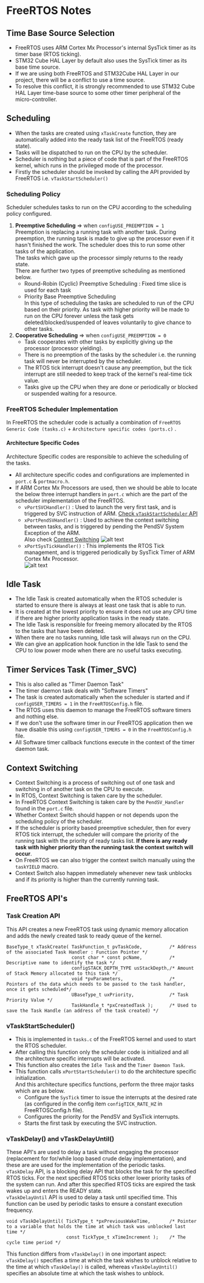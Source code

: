 # FreeRTOS Notes

## Time Base Source Selection
* FreeRTOS uses ARM Cortex Mx Processor's internal SysTick timer as its timer base (RTOS ticking).  
* STM32 Cube HAL Layer by default also uses the SysTick timer as its base time source.  
* If we are using both FreeRTOS and STM32Cube HAL Layer in our project, there will be a conflict to use a time source.  
* To resolve this conflict, it is strongly recommended to use STM32 Cube HAL Layer time-base source to some other timer peripheral of the micro-controller.  


## Scheduling
* When the tasks are created using `xTaskCreate` function, they are automatically added into the ready task list of the FreeRTOS (ready state).  
* Tasks will be dispatched to run on the CPU by the scheduler.  
* Scheduler is nothing but a piece of code that is part of the FreeRTOS kernel, which runs in the privileged mode of the processor.  
* Firstly the scheduler should be invoked by calling the API provided by FreeRTOS i.e. `vTaskStartScheduler()`  

### Scheduling Policy
Scheduler schedules tasks to run on the CPU according to the scheduling policy configured.  
1) **Preemptive Scheduling** => when `configUSE_PREEMPTION = 1 `  
   Preemption is replacing a running task with another task. During preemption, the running task is made to give up the processor even if it hasn't finished the work. The scheduler does this to run some other tasks of the application.  
   The tasks which gave up the processor simply returns to the ready state.  
   There are further two types of preemptive scheduling as mentioned below.  
   * Round-Robin (Cyclic) Preemptive Scheduling : Fixed time slice is used for each task  
   * Priority Base Preemptive Scheduling  
     In this type of scheduling the tasks are scheduled to run of the CPU based on their priority. As task with higher priority will be made to run on the CPU forever unless the task gets deleted/blocked/suspended of leaves voluntarily to give chance to other tasks.  
2) **Cooperative Scheduling** => when `configUSE_PREEMPTION = 0 `
    * Task cooperates with other tasks by explicitly giving up the processor (processor yielding).
    * There is no preemption of the tasks by the scheduler i.e. the running task will never be interrupted by the scheduler.
    * The RTOS tick interrupt doesn't cause any preemption, but the tick interrupt are still needed to keep track of the kernel's real-time tick value.
    * Tasks give up the CPU when they are done or periodically or blocked or suspended waiting for a resource.

### FreeRTOS Scheduler Implementation
In FreeRTOS the scheduler code is actually a combination of `FreeRTOS Generic Code (tasks.c)` + `Architecture specific codes (ports.c)` .  
#### Architecture Specific Codes
Architecture Specific codes are responsible to achieve the scheduling of the tasks.  
  * All architecture specific codes and configurations are implemented in `port.c` & `portmacro.h`.  
  * If ARM Cortex Mx Processors are used, then we should be able to locate the below three interrupt handlers in `port.c` which are the part of the scheduler implementation of the FreeRTOS.  
    * `vPortSVCHandler()` : Used to launch the very first task, and is triggered by SVC instruction of ARM.  [Check `vTaskStartScheduler` API](#vtaskstartscheduler)  
    * `xPortPendSVHandler()` : Used to achieve the context switching between tasks, and is triggered by pending the PendSV System Exception of the ARM.  
      Also check [Context Switching](#context-switching)
      ![alt text](Documentation/PendSV_Handler.png "PendSV Handler on Timeline of SystemView Application")  
    * `xPortSysTickHandler()` : This implements the RTOS Tick management, and is triggered periodically by SysTick Timer of ARM Cortex Mx Processor.  
      ![alt text](Documentation/SysTick_Handler.png "SysTick Handler on Timeline of SystemView Application")  



## Idle Task
  * The Idle Task is created automatically when the RTOS scheduler is started to ensure there is always at least one task that is able to run.  
  * It is created at the lowest priority to ensure it does not use any CPU time if there are higher priority application tasks in the ready state.  
  * The Idle Task is responsible for freeing memory allocated by the RTOS to the tasks that have been deleted.  
  * When there are no tasks running, Idle task will always run on the CPU.  
  * We can give an application hook function in the Idle Task to send the CPU to low power mode when there are no useful tasks executing.  

## Timer Services Task (Timer_SVC)
  * This is also called as "Timer Daemon Task"
  * The timer daemon task deals with "Software Timers"
  * The task is created automatically when the scheduler is started and if `configUSER_TIMERS = 1` in the `FreeRTOSConfig.h` file.  
  * The RTOS uses this daemon to manage the FreeRTOS software timers and nothing else.  
  * If we don't use the software timer in our FreeRTOS application then we have disable this using `configUSER_TIMERS = 0` in the `FreeRTOSConfig.h` file.  
  * All Software timer callback functions execute in the context of the timer daemon task.  

## Context Switching
  * Context Switching is a process of switching out of one task and switching in of another task on the CPU to execute.  
  * In RTOS, Context Switching is taken care by the scheduler.  
  * In FreeRTOS Context Switching is taken care by the `PendSV_Handler` found in the `port.c` file.  
  * Whether Context Switch should happen or not depends upon the scheduling policy of the scheduler.  
  * If the scheduler is priority based preemptive scheduler, then for every RTOS tick interrupt, the scheduler will compare the priority of the running task with the priority of ready tasks list. **If there is any ready task with higher priority than the running task the context switch will occur**.  
  * On FreeRTOS we can also trigger the context switch manually using the `taskYIELD` macro.  
  * Context Switch also happen immediately whenever new task unblocks and if its priority is higher than the currently running task.  
  

## FreeRTOS API's
### Task Creation API
This API creates a new FreeRTOS task using dynamic memory allocation and adds the newly created task to ready queue of the kernel.  
```
BaseType_t xTaskCreate( TaskFunction_t pvTaskCode,          /* Address of the associated Task Handler : Function Pointer */
                        const char * const pcName,          /* Descriptive name to identify the task */
                        configSTACK_DEPTH_TYPE usStackDepth,/* Amount of Stack Memory allocated to this task */
                        void *pvParameters,                 /* Pointers of the data which needs to be passed to the task handler, once it gets scheduled*/
                        UBaseType_t uxPriority,             /* Task Priority Value */
                        TaskHandle_t *pxCreatedTask );      /* Used to save the Task Handle (an address of the task created) */
```

### vTaskStartScheduler()
* This is implemented in `tasks.c` of the FreeRTOS kernel and used to start the RTOS scheduler.  
* After calling this function only the scheduler code is initialized and all the architecture specific interrupts will be activated.  
* This function also creates the `Idle Task` and the `Timer Daemon Task`.  
* This function calls `xPortStartScheduler()` to do the architecture specific initialization.  
  And this architecture specifics functions, perform the three major tasks which are as below.  
  * Configure the `SysTick` timer to issue the interrupts at the desired rate (as configured in the config item `configTICK_RATE_HZ` in FreeRTOSConfig.h file).  
  * Configures the priority for the PendSV and SysTick interrupts.  
  * Starts the first task by executing the SVC instruction.  


### vTaskDelay() and vTaskDelayUntil()
These API's are used to delay a task without engaging the processor (replacement for for/while loop based crude delay implementation), and these are are used for the implementation of the periodic tasks.  
`vTaskDelay` API, is a blocking delay API that blocks the task for the specified RTOS ticks. For the next specified RTOS ticks other lower priority tasks of the system can run. And after this specified RTOS ticks are expired the task wakes up and enters the READY state.  
`vTaskDelayUntil` API is used to delay a task until specified time. This function can be used by periodic tasks to ensure a constant execution frequency.  
```
void vTaskDelayUntil( TickType_t *pxPreviousWakeTime,       /* Pointer to a variable that holds the time at which task was unblocked last time */
                      const TickType_t xTimeIncrement );    /* The cycle time period */
```
This function differs from `vTaskDelay()` in one important aspect: `vTaskDelay()` specifies a time at which the task wishes to unblock relative to the time at which `vTaskDelay()` is called, whereas `vTaskDelayUntil()` specifies an absolute time at which the task wishes to unblock.  

